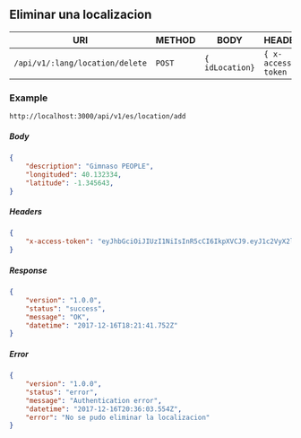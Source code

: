 
## Eliminar una localizacion

| URI                         | METHOD | BODY                       | HEADERS|
| --------------------------- | ------ | -------------------------- |--------|
| `/api/v1/:lang/location/delete` | `POST` | `{ idLocation}`     |`{ x-access-token }`|

### Example

`http://localhost:3000/api/v1/es/location/add`

##### Body

```json
{
    "description": "Gimnaso PEOPLE",
    "longituded": 40.132334,
    "latitude": -1.345643,
}
```
##### Headers

```json
{
    "x-access-token": "eyJhbGciOiJIUzI1NiIsInR5cCI6IkpXVCJ9.eyJ1c2VyX2lkIjoiNWEzNTdlMzQzZmIxN2JmM2Q4NDBmYjlkIiwiaWF0IjoxNTEzNDU1NzI2LCJleHAiOjE1MTM2Mjg1MjZ9.G40iThNnq63TkZkOwG8M14yjTUow7U4ys52hRuS2VE4",
}
```

##### Response

```json
{
    "version": "1.0.0",
    "status": "success",
    "message": "OK",
    "datetime": "2017-12-16T18:21:41.752Z"
}
```

##### Error

```json
{
    "version": "1.0.0",
    "status": "error",
    "message": "Authentication error",
    "datetime": "2017-12-16T20:36:03.554Z",
    "error": "No se pudo eliminar la localizacion"
}
```
